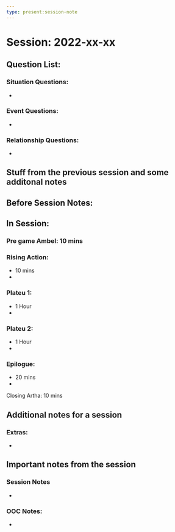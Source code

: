 ```yaml
---
type: present:session-note
---
```

# Session: 2022-xx-xx
## Question List:
### Situation Questions:
  - 

### Event Questions:
  - 

### Relationship Questions:
  - 

## Stuff from the previous session and some additonal notes
Before Session Notes:
  - 

## In Session:
### Pre game Ambel: 10 mins

### Rising Action: 
  - 10 mins
  - 

### Plateu 1:
  - 1 Hour
  - 

### Plateu 2: 
  - 1 Hour
  - 

### Epilogue: 
  - 20 mins
  - 

  Closing Artha: 10 mins

## Additional notes for a session
### Extras:
  - 

## Important notes from the session
### Session Notes
- 

### OOC Notes:
- 
